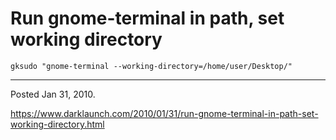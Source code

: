 # Run gnome-terminal in path, set working directory

```
gksudo "gnome-terminal --working-directory=/home/user/Desktop/"
```

---

Posted Jan 31, 2010.

https://www.darklaunch.com/2010/01/31/run-gnome-terminal-in-path-set-working-directory.html